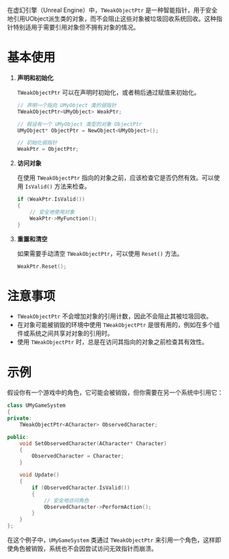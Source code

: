 在虚幻引擎（Unreal Engine）中，`TWeakObjectPtr` 是一种智能指针，用于安全地引用UObject派生类的对象，而不会阻止这些对象被垃圾回收系统回收。这种指针特别适用于需要引用对象但不拥有对象的情况。

# 基本使用

1. **声明和初始化**

   `TWeakObjectPtr` 可以在声明时初始化，或者稍后通过赋值来初始化。

   ```cpp
   // 声明一个指向 UMyObject 类的弱指针
   TWeakObjectPtr<UMyObject> WeakPtr;

   // 假设有一个 UMyObject 类型的对象 ObjectPtr
   UMyObject* ObjectPtr = NewObject<UMyObject>();

   // 初始化弱指针
   WeakPtr = ObjectPtr;
   ```

2. **访问对象**

   在使用 `TWeakObjectPtr` 指向的对象之前，应该检查它是否仍然有效。可以使用 `IsValid()` 方法来检查。

   ```cpp
   if (WeakPtr.IsValid())
   {
       // 安全地使用对象
       WeakPtr->MyFunction();
   }
   ```

3. **重置和清空**

   如果需要手动清空 `TWeakObjectPtr`，可以使用 `Reset()` 方法。

   ```cpp
   WeakPtr.Reset();
   ```

# 注意事项

- `TWeakObjectPtr` 不会增加对象的引用计数，因此不会阻止其被垃圾回收。
- 在对象可能被销毁的环境中使用 `TWeakObjectPtr` 是很有用的，例如在多个组件或系统之间共享对对象的引用时。
- 使用 `TWeakObjectPtr` 时，总是在访问其指向的对象之前检查其有效性。

# 示例

假设你有一个游戏中的角色，它可能会被销毁，但你需要在另一个系统中引用它：

```cpp
class UMyGameSystem
{
private:
    TWeakObjectPtr<ACharacter> ObservedCharacter;

public:
    void SetObservedCharacter(ACharacter* Character)
    {
        ObservedCharacter = Character;
    }

    void Update()
    {
        if (ObservedCharacter.IsValid())
        {
            // 安全地访问角色
            ObservedCharacter->PerformAction();
        }
    }
};
```

在这个例子中，`UMyGameSystem` 类通过 `TWeakObjectPtr` 来引用一个角色，这样即使角色被销毁，系统也不会因尝试访问无效指针而崩溃。